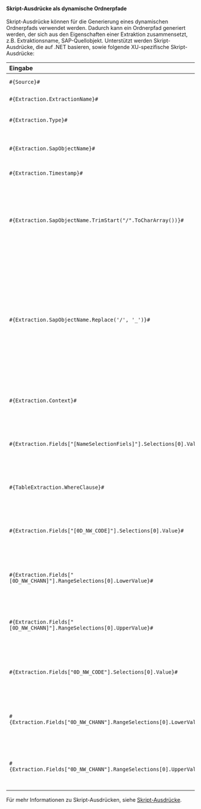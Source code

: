 
#### Skript-Ausdrücke als dynamische Ordnerpfade

Skript-Ausdrücke können für die Generierung eines dynamischen Ordnerpfads verwendet werden.
Dadurch kann ein Ordnerpfad generiert werden, der sich aus den Eigenschaften einer Extraktion zusammensetzt, z.B. Extraktionsname, SAP-Quellobjekt.
Unterstützt werden Skript-Ausdrücke, die auf .NET basieren, sowie folgende XU-spezifische Skript-Ausdrücke:

| Eingabe                                                  | Beschreibung|
|:--------------------------------------------------------|:-----------|
|```#{Source}# ```|  Name der SAP Quelle. |
|```#{Extraction.ExtractionName}# ```| Name der Extraktion. |
|```#{Extraction.Type}# ```|  Extraktionstyp (*Table*, *ODP*, *DeltaQ*, etc.). |
|```#{Extraction.SapObjectName}# ```|  Name des SAP Objekts, von dem die Extraktion Daten extrahiert. |
|```#{Extraction.Timestamp}# ```|  Zeitstempel der Extraktion.  |
|```#{Extraction.SapObjectName.TrimStart("/".ToCharArray())}# ```  | Entfernt einen führenden Schrägstrich, z.B. wird aus /BIO/TMATERIAL dann BIO/TMATERIAL, damit kein leeres Verzeichnis angelegt wird.
|```#{Extraction.SapObjectName.Replace('/', '_')}#``` | Entfernt alle Schrägstriche eines SAP Objekts, z.B. wird aus /BIO/TMATERIAL dann _BIO_TMATERIAL. Dadurch wird verhindert, dass die Schrägstriche innerhalb des Namens des SAP Objekts, nicht als Verzeichnistrenner interpretiert werden.         |
|```#{Extraction.Context}# ```|  Nur für ODP Extraktionen: Kontext des ODP Objekts (*SAPI*, *ABAP_CDS*, etc.). |
|```#{Extraction.Fields["[NameSelectionFiels]"].Selections[0].Value}#```| Nur für ODP Extraktionen: Eingabewert einer definierten Selektion / eines Filter.|  
|```#{TableExtraction.WhereClause}#``` | Nur für Table Extraktionen: WHERE-Bedingung der Extraktion.  |
|```#{Extraction.Fields["[0D_NW_CODE]"].Selections[0].Value}#``` | Nur für BWCube Extraktionen (MDX Modus): Eingabewert einer definierten Selektion.  |
|```#{Extraction.Fields["[0D_NW_CHANN]"].RangeSelections[0].LowerValue}#``` | Nur für BWCube Extraktionen (MDX Modus): Niedriger Eingabewert eines definierten Selektionsbereichs.  |
|```#{Extraction.Fields["[0D_NW_CHANN]"].RangeSelections[0].UpperValue}#``` | Nur für BWCube Extraktionen (MDX Modus): Hoher Eingabewert eines definierten Selektionsbereichs.   |
|```#{Extraction.Fields["0D_NW_CODE"].Selections[0].Value}#``` | Nur für BWCube Extraktionen (BICS Modus): Eingabewert einer definierten Selektion.  |
|```#{Extraction.Fields["0D_NW_CHANN"].RangeSelections[0].LowerValue}#``` | Nur für BWCube Extraktionen (BICS Modus): Niedriger Eingabewert eines definierten Selektionsbereichs.   |
|```#{Extraction.Fields["0D_NW_CHANN"].RangeSelections[0].UpperValue}#``` | Nur für BWCube Extraktionen (BICS Modus): Hoher Eingabewert eines definierten Selektionsbereichs.  |

Für mehr Informationen zu Skript-Ausdrücken, siehe [Skript-Ausdrücke](../fortgeschrittene-techniken/script-ausdruecke).

